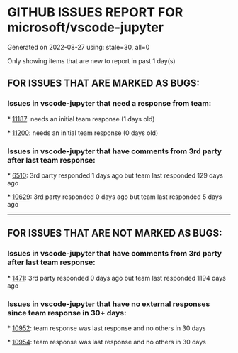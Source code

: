 
# GITHUB ISSUES REPORT FOR microsoft/vscode-jupyter


Generated on 2022-08-27 using: stale=30, all=0


Only showing items that are new to report in past 1 day(s)


## FOR ISSUES THAT ARE MARKED AS BUGS:


### Issues in vscode-jupyter that need a response from team:


\* [11187](https://github.com/microsoft/vscode-jupyter/issues/11187 "Can't debug an infinite loop using run-by-line (can't interrupt kernel after disconnecting run-by-line debugger)"): needs an initial team response (1 days old)

\* [11200](https://github.com/microsoft/vscode-jupyter/issues/11200 "jupyter can't export PDF"): needs an initial team response (0 days old)

### Issues in vscode-jupyter that have comments from 3rd party after last team response:


\* [6510](https://github.com/microsoft/vscode-jupyter/issues/6510 "Jupyter extension creates countless empty &quot;checkpoint&quot; files after saving (autosave disabled)"): 3rd party responded 1 days ago but team last responded 129 days ago

\* [10629](https://github.com/microsoft/vscode-jupyter/issues/10629 "Failed to start the Kernel due to corrupted/partial installation of the extension"): 3rd party responded 0 days ago but team last responded 5 days ago

---

## FOR ISSUES THAT ARE NOT MARKED AS BUGS:


### Issues in vscode-jupyter that have comments from 3rd party after last team response:


\* [1471](https://github.com/microsoft/vscode-jupyter/issues/1471 "Auto-detect code blocks around the cursor location. Shift-enter executes the entire block"): 3rd party responded 0 days ago but team last responded 1194 days ago

### Issues in vscode-jupyter that have no external responses since team response in 30+ days:


\* [10952](https://github.com/microsoft/vscode-jupyter/issues/10952 "Failed to install python extension"): team response was last response and no others in 30 days

\* [10954](https://github.com/microsoft/vscode-jupyter/issues/10954 "python 2 is selected and I'm shown a notification abt it no longer being supported"): team response was last response and no others in 30 days
